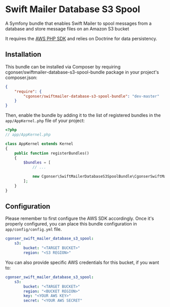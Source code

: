 # Swift Mailer Database S3 Spool

A Symfony bundle that enables Swift Mailer to spool messages from a database and store message files on an Amazon S3 bucket

It requires the [AWS PHP SDK](https://github.com/aws/aws-sdk-php) and relies on Doctrine for data persistency.

## Installation

This bundle can be installed via Composer by requiring cgonser/swiftmailer-database-s3-spool-bundle package in your project's composer.json:

```json
{
    "require": {
        "cgonser/swiftmailer-database-s3-spool-bundle": "dev-master"
    }
}
```

Then, enable the bundle by adding it to the list of registered bundles
in the `app/AppKernel.php` file of your project:

```php
<?php
// app/AppKernel.php

class AppKernel extends Kernel
{
    public function registerBundles()
    {
        $bundles = [
            // ...

            new Cgonser\SwiftMailerDatabaseS3SpoolBundle\CgonserSwiftMailerDatabaseS3SpoolBundle(),
        ];
    }
}
```

## Configuration

Please remember to first configure the AWS SDK accordingly. Once it's  properly configured, you can place this bundle configuration in `app/config/config.yml` file.

```yaml
cgonser_swift_mailer_database_s3_spool:
    s3:
        bucket: "<TARGET BUCKET>"
        region: "<S3 REGION>"
```

You can also provide specific AWS credentials for this bucket, if you want to:

```yaml
cgonser_swift_mailer_database_s3_spool:
    s3:
        bucket: "<TARGET BUCKET>"
        region: "<BUCKET REGION>"
        key: "<YOUR AWS KEY>"
        secret: "<YOUR AWS SECRET"
```

